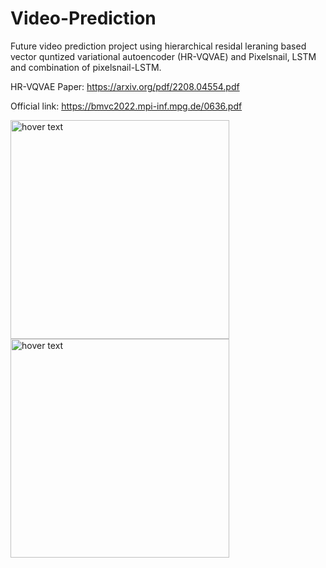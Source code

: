 # Video-Prediction
Future video prediction project using hierarchical residal leraning based vector quntized variational autoencoder (HR-VQVAE) and Pixelsnail, LSTM and combination of pixelsnail-LSTM.

HR-VQVAE Paper: https://arxiv.org/pdf/2208.04554.pdf

Official link: https://bmvc2022.mpi-inf.mpg.de/0636.pdf

<p align="left">
  <img src="https://i.postimg.cc/dV8PpQD5/multi-comparison.png" width="350" title="hover text"><br />
  <img src="https://i.postimg.cc/Z590dd7C/hrvqvae-ffhq-supp.png" width="350" title="hover text">
</p>
